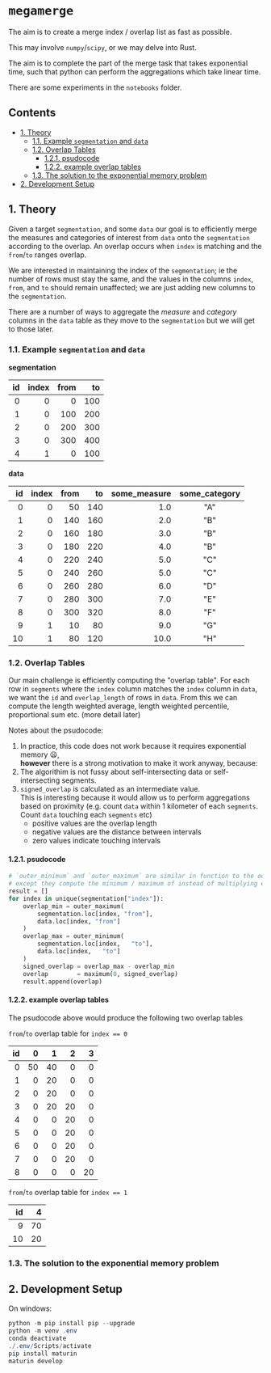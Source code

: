 # `megamerge` <!-- omit in toc -->

The aim is to create a merge index / overlap list as fast as possible.

This may involve `numpy`/`scipy`, or we may delve into Rust.

The aim is to complete the part of the merge task that takes exponential time, such that python can perform the aggregations which take linear time.

There are some experiments in the `notebooks` folder.

## Contents <!-- omit in toc -->

- [1. Theory](#1-theory)
  - [1.1. Example `segmentation` and `data`](#11-example-segmentation-and-data)
  - [1.2. Overlap Tables](#12-overlap-tables)
    - [1.2.1. psudocode](#121-psudocode)
    - [1.2.2. example overlap tables](#122-example-overlap-tables)
  - [1.3. The solution to the exponential memory problem](#13-the-solution-to-the-exponential-memory-problem)
- [2. Development Setup](#2-development-setup)

## 1. Theory

Given a target `segmentation`, and some `data` our goal is to efficiently merge the measures and categories of interest from `data` onto the `segmentation` according to the overlap. An overlap occurs when `index` is matching and the `from`/`to` ranges overlap.

We are interested in maintaining the index of the `segmentation`; ie the number of rows must stay the same, and the values in the columns `index`, `from`, and `to` should remain unaffected; we are just adding new columns to the `segmentation`.

There are a number of ways to aggregate the  *measure* and *category* columns in the `data` table as they move to the `segmentation` but we will get to those later.

### 1.1. Example `segmentation` and `data`

**segmentation**

|   id | index | from |   to |
| ---: | ----: | ---: | ---: |
|    0 |     0 |    0 |  100 |
|    1 |     0 |  100 |  200 |
|    2 |     0 |  200 |  300 |
|    3 |     0 |  300 |  400 |
|    4 |     1 |    0 |  100 |

**data**

|   id | index | from |   to | some_measure | some_category |
| ---: | ----: | ---: | ---: | -----------: | :-----------: |
|    0 |     0 |   50 |  140 |          1.0 |      "A"      |
|    1 |     0 |  140 |  160 |          2.0 |      "B"      |
|    2 |     0 |  160 |  180 |          3.0 |      "B"      |
|    3 |     0 |  180 |  220 |          4.0 |      "B"      |
|    4 |     0 |  220 |  240 |          5.0 |      "C"      |
|    5 |     0 |  240 |  260 |          5.0 |      "C"      |
|    6 |     0 |  260 |  280 |          6.0 |      "D"      |
|    7 |     0 |  280 |  300 |          7.0 |      "E"      |
|    8 |     0 |  300 |  320 |          8.0 |      "F"      |
|    9 |     1 |   10 |   80 |          9.0 |      "G"      |
|   10 |     1 |   80 |  120 |         10.0 |      "H"      |

### 1.2. Overlap Tables

Our main challenge is efficiently computing the "overlap table". For each row in
`segments` where the `index` column matches the `index` column in `data`, we
want the `id` and `overlap_length` of rows in `data`. From this we can compute
the length weighted average, length weighted percentile, proportional sum etc.
(more detail later)

Notes about the psudocode:

1. In practice, this code does not work because it requires exponential memory 😦,<br> 
   **however** there is a strong motivation to make it work anyway,
   because:
2. The algorithim is not fussy about self-intersecting data or self-intersecting segments.
3. `signed_overlap` is calculated as an intermediate value.<br> This is
   interesting because it would allow us to perform aggregations based on
   proximity (e.g. count `data` within 1 kilometer of each `segments`. Count
   `data` touching each `segments` etc)
   - positive values are the overlap length
   - negative values are the distance between intervals
   - zero values indicate touching intervals

#### 1.2.1. psudocode

```python
# `outer_minimum` and `outer_maximum` are similar in function to the outer product
# except they compute the minimum / maximum of instead of multiplying elements.
result = []
for index in unique(segmentation["index"]):
    overlap_min = outer_maximum(
        segmentation.loc[index, "from"],
        data.loc[index, "from"]
    )
    overlap_max = outer_minimum(
        segmentation.loc[index,   "to"],
        data.loc[index,   "to"]
    )
    signed_overlap = overlap_max - overlap_min
    overlap        = maximum(0, signed_overlap)
    result.append(overlap)
```

#### 1.2.2. example overlap tables

The psudocode above would produce the following two overlap tables

`from`/`to` overlap table for `index == 0`

|   id |    0 |    1 |    2 |    3 |
| ---: | ---: | ---: | ---: | ---: |
|    0 |   50 |   40 |    0 |    0 |
|    1 |    0 |   20 |    0 |    0 |
|    2 |    0 |   20 |    0 |    0 |
|    3 |    0 |   20 |   20 |    0 |
|    4 |    0 |    0 |   20 |    0 |
|    5 |    0 |    0 |   20 |    0 |
|    6 |    0 |    0 |   20 |    0 |
|    7 |    0 |    0 |   20 |    0 |
|    8 |    0 |    0 |    0 |   20 |

`from`/`to` overlap table for `index == 1`

|   id |    4 |
| ---: | ---: |
|    9 |   70 |
|   10 |   20 |

### 1.3. The solution to the exponential memory problem



## 2. Development Setup

On windows:

```powershell
python -m pip install pip --upgrade
python -m venv .env
conda deactivate
./.env/Scripts/activate
pip install maturin
maturin develop
```